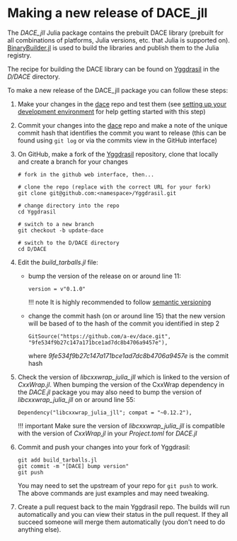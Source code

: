 # Making a new release of DACE\_jll

The *DACE\_jll* Julia package contains the prebuilt DACE library (prebuilt for all combinations of platforms, Julia versions, etc. that Julia is supported on).
[BinaryBuilder.jl](https://docs.binarybuilder.org/stable/) is used to build the libraries and publish them to the Julia registry.

The recipe for building the DACE library can be found on [Yggdrasil](https://github.com/JuliaPackaging/Yggdrasil) in the *D/DACE* directory.

To make a new release of the DACE\_jll package you can follow these steps:

1. Make your changes in the [dace](https://github.com/a-ev/dace/tree/julia-interface) repo and test them (see [setting up your development environment](setting-up-your-development-environment.md) for help getting started with this step)
2. Commit your changes into the [dace](https://github.com/a-ev/dace/tree/julia-interface) repo and make a note of the unique commit hash that identifies the commit you want to release (this can be found using `git log` or via the commits view in the GitHub interface)
3. On GitHub, make a fork of the [Yggdrasil](https://github.com/JuliaPackaging/Yggdrasil) repository, clone that locally and create a branch for your changes
   ```
   # fork in the github web interface, then...

   # clone the repo (replace with the correct URL for your fork)
   git clone git@github.com:<namespace>/Yggdrasil.git

   # change directory into the repo
   cd Yggdrasil

   # switch to a new branch
   git checkout -b update-dace

   # switch to the D/DACE directory
   cd D/DACE
   ```
4. Edit the *build_tarballs.jl* file:
   - bump the version of the release on or around line 11:
     ```
     version = v"0.1.0"
     ```

     !!! note
         It is highly recommended to follow [semantic versioning](https://semver.org/)

   - change the commit hash (on or around line 15) that the new version will be based of to the hash of the commit you identified in step 2
     ```
     GitSource("https://github.com/a-ev/dace.git", "9fe534f9b27c147a171bce1ad7dc8b4706a9457e"),
     ```
     where *9fe534f9b27c147a171bce1ad7dc8b4706a9457e* is the commit hash
5. Check the version of *libcxxwrap\_julia\_jll* which is linked to the version of *CxxWrap.jl*. When bumping the version of the CxxWrap dependency in the *DACE.jl* package you may also need to bump the version of *libcxxwrap\_julia\_jll* on or around line 55:
   ```
   Dependency("libcxxwrap_julia_jll"; compat = "~0.12.2"),
   ```
   
   !!! important
       Make sure the version of *libcxxwrap\_julia\_jll* is compatible with the version of *CxxWrap,jl* in your *Project.toml* for *DACE.jl*

6. Commit and push your changes into your fork of Yggdrasil:
   ```
   git add build_tarballs.jl
   git commit -m "[DACE] bump version"
   git push
   ```
   You may need to set the upstream of your repo for `git push` to work. The above commands are just examples and may need tweaking.
7. Create a pull request back to the main Yggdrasil repo. The builds will run automatically and you can view their status in the pull request. If they all succeed someone will merge them automatically (you don't need to do anything else).
